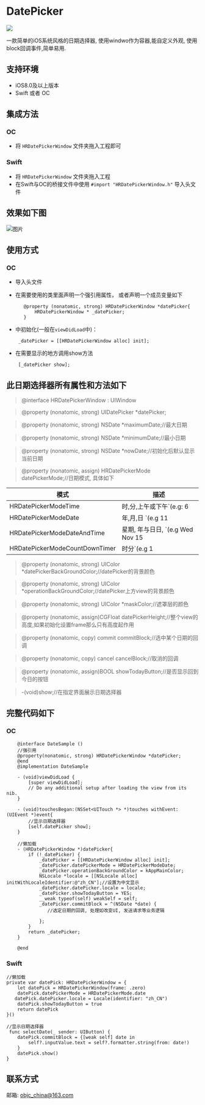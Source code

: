 # DatePicker

![](https://github.com/heron-newland/DatePicker/blob/master/Icon.png)

一款简单的iOS系统风格的日期选择器, 使用windwo作为容器,能自定义外观, 使用block回调事件,简单易用.

## 支持环境

- iOS8.0及以上版本
- Swift 或者 OC

## 集成方法

### OC
- 将 `HRDatePickerWindow` 文件夹拖入工程即可

### Swift
- 将 `HRDatePickerWindow` 文件夹拖入工程
- 在Swift与OC的桥接文件中使用 `#import "HRDatePickerWindow.h"` 导入头文件


## 效果如下图

![图片](https://github.com/heron-newland/DatePicker/blob/master/datePicker.png)
	

## 使用方式

### OC

- 导入头文件
- 在需要使用的类里面声明一个强引用属性， 或者声明一个成员变量如下
	
		 @property (nonatomic, strong) HRDatePickerWindow *datePicker{
			 HRDatePickerWindow * _datePicker;
		 }
	 
	 
-  中初始化(一般在`viewDidLoad`中)： 

		_datePicker = [[HRDatePickerWindow alloc] init];

-  在需要显示的地方调用show方法

 		[_datePicker show];
 	
## 此日期选择器所有属性和方法如下
 
> @interface HRDatePickerWindow : UIWindow
 
> @property (nonatomic, strong) UIDatePicker *datePicker;
	
> @property (nonatomic, strong) NSDate *maximumDate;//最大日期
	
> @property (nonatomic, strong) NSDate *minimumDate;//最小日期
	
> @property (nonatomic, strong) NSDate *nowDate;//初始化后默认显示当前日期
	
> @property (nonatomic, assign) HRDatePickerMode datePickerMode;//日期模式, 具体如下
	
		
模式|描述
---|---
HRDatePickerModeTime| 时,分,上午或下午`(e.g: 6 | 53 | PM)`
HRDatePickerModeDate|   年,月,日 `(e.g 11 | 15 | 2007)` 默认模式（default mode）
HRDatePickerModeDateAndTime| 星期, 年与日日, `(e.g Wed Nov 15 | 6 | 53 | PM)`
HRDatePickerModeCountDownTimer| 时分`(e.g 1 | 53)`
				
	
> @property (nonatomic, strong) UIColor *datePickerBackGroundColor;//datePicker的背景颜色
	
> @property (nonatomic, strong) UIColor *operationBackGroundColor;//datePicker上方view的背景颜色
	
> @property (nonatomic, strong) UIColor *maskColor;//遮罩层的颜色
	
> @property (nonatomic, assign)CGFloat datePickerHeight;//整个view的高度,如果初始化设置frame那么只有高度起作用
	
> @property (nonatomic, copy) commit commitBlock;//选中某个日期的回调
	
> @property (nonatomic, copy) cancel cancelBlock;//取消的回调
	
> @property (nonatomic, assign)BOOL showTodayButton;//是否显示回到今日的按钮
	
> -(void)show;//在指定界面展示日期选择器
 		

## 完整代码如下

### OC

		@interface DateSample ()
		//强引用
		@property(nonatomic, strong) HRDatePickerWindow *datePicker;
		@end
		@implementation DateSample
		
		- (void)viewDidLoad {
		    [super viewDidLoad];
		    // Do any additional setup after loading the view from its nib.
		}
		
		- (void)touchesBegan:(NSSet<UITouch *> *)touches withEvent:(UIEvent *)event{
			//显示日期选择器
			[self.datePicker show];
		}
		
		//懒加载
		- (HRDatePickerWindow *)datePicker{
		    if (!_datePicker) {
		        _datePicker = [[HRDatePickerWindow alloc] init];
		        _datePicker.datePickerMode = HRDatePickerModeDate;
		        _datePicker.operationBackGroundColor = kAppMainColor;
		        NSLocale *locale = [[NSLocale alloc] initWithLocaleIdentifier:@"zh_CN"];//设置为中文显示
		        _datePicker.datePicker.locale = locale;
		        _datePicker.showTodayButton = YES;
		        __weak typeof(self) weakSelf = self;
		        _datePicker.commitBlock = ^(NSDate *date) {
		           //选定日期的回调, 处理如改变UI, 发送请求等业务逻辑
		            
		        };
		    }
		    return _datePicker;
		}
		
		@end


### Swift

	//懒加载
    private var datePick: HRDatePickerWindow = {
        let datePick = HRDatePickerWindow(frame: .zero)
        datePick.datePickerMode = HRDatePickerMode.date
       datePick.datePicker.locale = Locale(identifier: "zh_CN")
        datePick.showTodayButton = true
        return datePick
    }()
    
    //显示日期选择器
     func selectDate(_ sender: UIButton) {
        datePick.commitBlock = {[weak self] date in
            self?.inputValue.text = self?.formatter.string(from: date!)
        }
        datePick.show()
    }
    
 
    
## 联系方式

邮箱: objc_china@163.com
